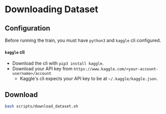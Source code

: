 # Downloading Dataset

## Configuration

Before running the train, you must have `python3` and `kaggle` cli configured.

#### `kaggle` cli

- Download the cli with `pip3 install kaggle`.
- Download your API key from `https://www.kaggle.com/<your-account-username>/account`
  - Kaggle's cli expects your API key to be at `~/.kaggle/kaggle.json`.

## Download

```bash
bash scripts/download_dataset.sh
```
